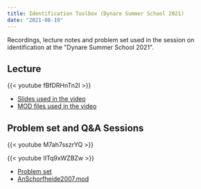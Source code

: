 ```yaml
---
title: Identification Toolbox (Dynare Summer School 2021)
date: "2021-08-19"
---
```

Recordings, lecture notes and problem set used in the session on identification at the "Dynare Summer School 2021".
<!--more-->

## Lecture

{{< youtube fBfDRHnTn2I >}}

- [Slides used in the video](/files/identification/dynare-summer-school-2021/Dynare_Identification_Toolbox.pdf)
- [MOD files used in the video](/files/identification/dynare-summer-school-2021/IdentificationVideoMaterials.zip)

## Problem set and Q&A Sessions

{{< youtube M7ah7sszrYQ >}}

{{< youtube IITq9xWZBZw >}}

- [Problem set](/files/identification/dynare-summer-school-2021/identification_exercise.pdf)
- [AnSchorfheide2007.mod](/files/identification/dynare-summer-school-2021/AnSchorfheide2007.mod)